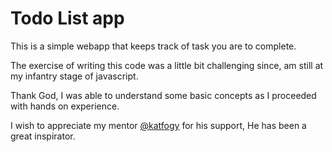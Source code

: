 # Todo List app

This is a simple webapp that keeps track of task you are to complete.

The exercise of writing this code was a little bit challenging since, am still at my infantry stage of javascript.

Thank God, I was able to understand some basic concepts as I proceeded with hands on experience.

I wish to appreciate my mentor [@katfogy](https://github.com/katfogy) for his support, He has been a great inspirator.
